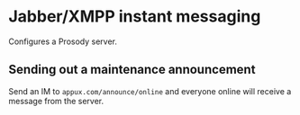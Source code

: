 # Jabber/XMPP instant messaging

Configures a Prosody server.

## Sending out a maintenance announcement

Send an IM to `appux.com/announce/online` and everyone online will
receive a message from the server.
